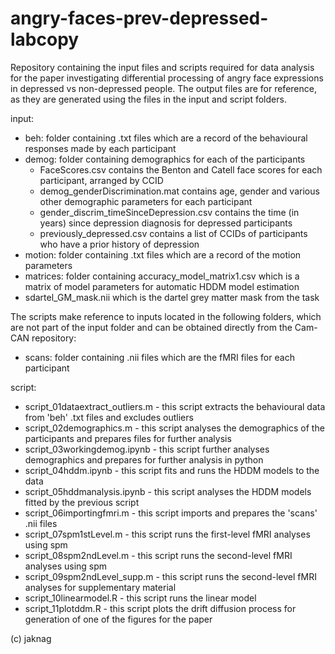 # angry-faces-prev-depressed-labcopy

Repository containing the input files and scripts required for data analysis for the paper investigating differential processing of angry face expressions in depressed vs non-depressed people. The output files are for reference, as they are generated using the files in the input and script folders. 

input: 
- beh: folder containing .txt files which are a record of the behavioural responses made by each participant
- demog: folder containing demographics for each of the participants
  - FaceScores.csv contains the Benton and Catell face scores for each participant, arranged by CCID
  - demog_genderDiscrimination.mat contains age, gender and various other demographic parameters for each participant
  - gender_discrim_timeSinceDepression.csv contains the time (in years) since depression diagnosis for depressed participants
  - previously_depressed.csv contains a list of CCIDs of participants who have a prior history of depression
- motion: folder containing .txt files which are a record of the motion parameters
- matrices: folder containing accuracy_model_matrix1.csv which is a matrix of model parameters for automatic HDDM model estimation
- sdartel_GM_mask.nii which is the dartel grey matter mask from the task

The scripts make reference to inputs located in the following folders, which are not part of the input folder and can be obtained directly from the Cam-CAN repository:
- scans: folder containing .nii files which are the fMRI files for each participant

script: 
- script_01dataextract_outliers.m - this script extracts the behavioural data from 'beh' .txt files and excludes outliers
- script_02demographics.m - this script analyses the demographics of the participants and prepares files for further analysis
- script_03workingdemog.ipynb - this script further analyses demographics and prepares for further analysis in python
- script_04hddm.ipynb - this script fits and runs the HDDM models to the data
- script_05hddmanalysis.ipynb - this script analyses the HDDM models fitted by the previous script
- script_06importingfmri.m - this script imports and prepares the 'scans' .nii files
- script_07spm1stLevel.m - this script runs the first-level fMRI analyses using spm
- script_08spm2ndLevel.m - this script runs the second-level fMRI analyses using spm
- script_09spm2ndLevel_supp.m - this script runs the second-level fMRI analyses for supplementary material
- script_10linearmodel.R - this script runs the linear model
- script_11plotddm.R - this script plots the drift diffusion process for generation of one of the figures for the paper 

(c) jaknag

